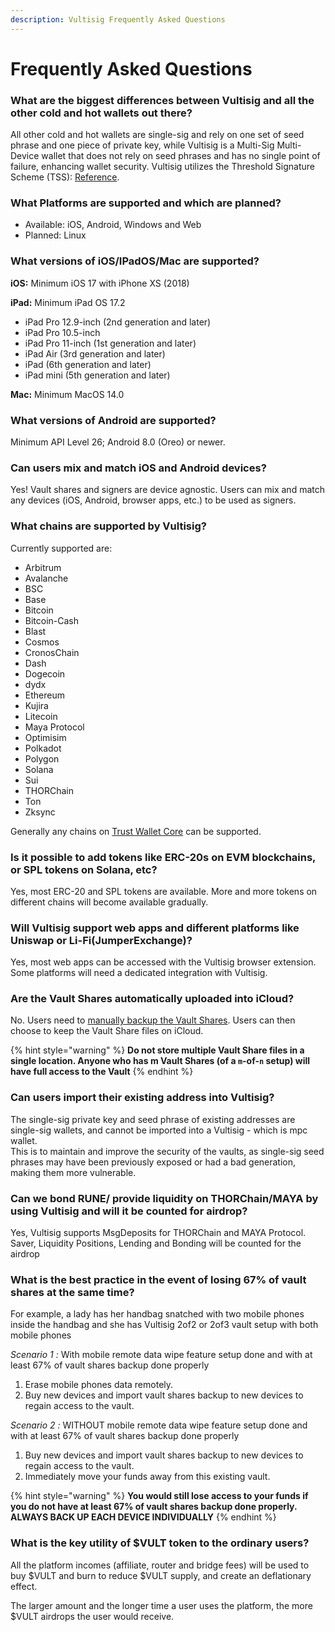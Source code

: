 ```yaml
---
description: Vultisig Frequently Asked Questions
---
```


# Frequently Asked Questions

### What are the biggest differences between Vultisig and all the other cold and hot wallets out there?

All other cold and hot wallets are single-sig and rely on one set of seed phrase and one piece of private key, while Vultisig is a Multi-Sig Multi-Device wallet that does not rely on seed phrases and has no single point of failure, enhancing wallet security. Vultisig utilizes the Threshold Signature Scheme (TSS): [Reference](https://medium.com/zengo/threshold-signatures-private-key-the-next-generation-f27b30793b).

### What Platforms are supported and which are planned?

* Available: iOS, Android, Windows and Web
* Planned: Linux

### What versions of iOS/IPadOS/Mac are supported?

**iOS:** Minimum iOS 17 with iPhone XS (2018)

**iPad:** Minimum iPad OS 17.2

* iPad Pro 12.9-inch (2nd generation and later)
* iPad Pro 10.5-inch
* iPad Pro 11-inch (1st generation and later)
* iPad Air (3rd generation and later)
* iPad (6th generation and later)
* iPad mini (5th generation and later)

**Mac:** Minimum MacOS 14.0

### What versions of Android are supported?

Minimum API Level 26; Android 8.0 (Oreo) or newer.

### Can users mix and match iOS and Android devices?

Yes! Vault shares and signers are device agnostic. Users can mix and match any devices (iOS, Android, browser apps, etc.) to be used as signers.

### What chains are supported by Vultisig?

Currently supported are:

* Arbitrum
* Avalanche
* BSC
* Base
* Bitcoin
* Bitcoin-Cash
* Blast
* Cosmos
* CronosChain
* Dash
* Dogecoin
* dydx
* Ethereum
* Kujira
* Litecoin
* Maya Protocol
* Optimisim
* Polkadot
* Polygon
* Solana
* Sui
* THORChain
* Ton
* Zksync

Generally any chains on [Trust Wallet Core](https://github.com/trustwallet/wallet-core/tree/master/src) can be supported.

### Is it possible to add tokens like ERC-20s on EVM blockchains, or SPL tokens on Solana, etc?

Yes, most ERC-20 and SPL tokens are available. More and more tokens on different chains will become available gradually.

### Will Vultisig support web apps and different platforms like Uniswap or Li-Fi(JumperExchange)?

Yes, most web apps can be accessed with the Vultisig browser extension. Some platforms will need a dedicated integration with Vultisig.

### Are the Vault Shares automatically uploaded into iCloud?

No. Users need to [manually backup the Vault Shares](https://docs.vultisig.com/user-actions/managing-your-vault). Users can then choose to keep the Vault Share files on iCloud.

{% hint style="warning" %}
**Do not store multiple Vault Share files in a single location. Anyone who has m Vault Shares (of a `m`-of-`n` setup) will have full access to the Vault**
{% endhint %}

### Can users import their existing address into Vultisig?

The single-sig private key and seed phrase of existing addresses are single-sig wallets, and cannot be imported into a Vultisig - which is mpc wallet.\
This is to maintain and improve the security of the vaults, as single-sig seed phrases may have been previously exposed or had a bad generation, making them more vulnerable.

### Can we bond RUNE/ provide liquidity on THORChain/MAYA by using Vultisig and will it be counted for airdrop?

Yes, Vultisig supports MsgDeposits for THORChain and MAYA Protocol.\
Saver, Liquidity Positions, Lending and Bonding will be counted for the airdrop

### What is the best practice in the event of losing 67% of vault shares at the same time?

For example, a lady has her handbag snatched with two mobile phones inside the handbag and she has Vultisig 2of2 or 2of3 vault setup with both mobile phones

_Scenario 1 :_ With mobile remote data wipe feature setup done and with at least 67% of vault shares backup done properly

1. Erase mobile phones data remotely.
2. Buy new devices and import vault shares backup to new devices to regain access to the vault.

_Scenario 2 :_ WITHOUT mobile remote data wipe feature setup done and with at least 67% of vault shares backup done properly

1. Buy new devices and import vault shares backup to new devices to regain access to the vault.
2. Immediately move your funds away from this existing vault.

{% hint style="warning" %}
**You would still lose access to your funds if you do not have at least 67% of vault shares backup done properly.**\
**ALWAYS BACK UP EACH DEVICE INDIVIDUALLY**
{% endhint %}

### What is the key utility of $VULT token to the ordinary users?

All the platform incomes (affiliate, router and bridge fees) will be used to buy $VULT and burn to reduce $VULT supply, and create an deflationary effect.

The larger amount and the longer time a user uses the platform, the more $VULT airdrops the user would receive.
